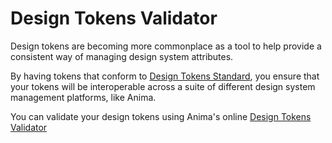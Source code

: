 # Design Tokens Validator

Design tokens are becoming more commonplace as a tool to help provide a consistent way of managing design system attributes.

By having tokens that conform to [Design Tokens Standard](https://design-tokens.github.io/community-group/format/#introduction), you ensure that your tokens will be interoperable across a suite of different design system management platforms, like Anima.

You can validate your design tokens using Anima's online [Design Tokens Validator](https://animaapp.github.io/design-token-validator-site/)
